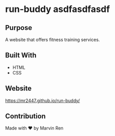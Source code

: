 # run-buddy asdfasdfasdf

## Purpose 
A website that offers fitness training services.

## Built With 
* HTML
* CSS

## Website 
https://mr2447.github.io/run-buddy/

## Contribution
Made with ❤ by Marvin Ren

